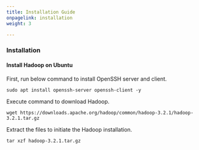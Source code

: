 ```yaml
---
title: Installation Guide
onpagelink: installation
weight: 3

---
```


### **Installation**

#### **Install Hadoop on Ubuntu**

First, run below command to install OpenSSH server and client.

 ```
sudo apt install openssh-server openssh-client -y
```

Execute command to download Hadoop.

 ```
wget https://downloads.apache.org/hadoop/common/hadoop-3.2.1/hadoop-3.2.1.tar.gz
```

Extract the files to initiate the Hadoop installation.

 ```
tar xzf hadoop-3.2.1.tar.gz
```